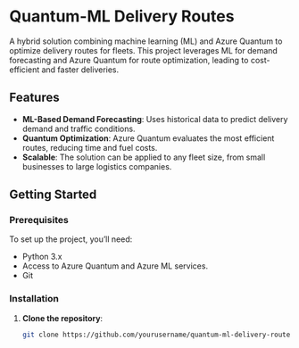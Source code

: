 # Quantum-ML Delivery Routes

A hybrid solution combining machine learning (ML) and Azure Quantum to optimize delivery routes for fleets. This project leverages ML for demand forecasting and Azure Quantum for route optimization, leading to cost-efficient and faster deliveries.

## Features
- **ML-Based Demand Forecasting**: Uses historical data to predict delivery demand and traffic conditions.
- **Quantum Optimization**: Azure Quantum evaluates the most efficient routes, reducing time and fuel costs.
- **Scalable**: The solution can be applied to any fleet size, from small businesses to large logistics companies.

## Getting Started

### Prerequisites
To set up the project, you’ll need:
- Python 3.x
- Access to Azure Quantum and Azure ML services.
- Git

### Installation

1. **Clone the repository**:
   ```bash
   git clone https://github.com/yourusername/quantum-ml-delivery-routes.git
